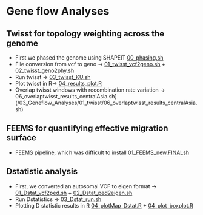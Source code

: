 # Gene flow Analyses

## Twisst for topology weighting across the genome 

 - First we phased the genome using SHAPEIT [00_phasing.sh](/03_Geneflow_Analyses/01_twisst/00_phasing.sh) 
 - File conversion from vcf to geno -> [01_twisst_vcf2geno.sh](/03_Geneflow_Analyses/01_twisst/01_twisst_vcf2geno.sh) + [02_twisst_geno2phy.sh](/03_Geneflow_Analyses/01_twisst/02_twisst_geno2phy.sh) 
 - Run twisst ->  [03_twisst_KU.sh](/03_Geneflow_Analyses/01_twisst/03_twisst_KU.sh) 
 - Plot twisst in R-> [04_results_plot.R](/03_Geneflow_Analyses/01_twisst/04_results_plot.R)
- Overlap twisst windows with recombination rate variation -> 06_overlaptwisst_results_centralAsia.sh](/03_Geneflow_Analyses/01_twisst/06_overlaptwisst_results_centralAsia.sh) 

## FEEMS for quantifying effective migration surface 

 - FEEMS pipeline, which was difficult to install [01_FEEMS_new.FINALsh](/03_Geneflow_Analyses/02_FEEMS/01_FEEMS_new.FINALsh) 

## Dstatistic analysis

- First, we converted an autosomal VCF to eigen format -> [01_Dstat_vcf2ped.sh](/03_Geneflow_Analyses/Dstatistics/01_Dstat_vcf2ped.sh) + [02_Dstat_ped2eigen.sh](/03_Geneflow_Analyses/Dstatistics/02_Dstat_ped2eigen.sh) 
- Run Dstatistics -> [03_Dstat_run.sh](/03_Geneflow_Analyses/Dstatistics/03_Dstat_run.sh) 
- Plotting D statistic results in R [04_plotMap_Dstat.R](/03_Geneflow_Analyses/Dstatistics/04_plotMap_Dstat.R) + [04_plot_boxplot.R](/03_Geneflow_Analyses/Dstatistics/04_plot_boxplot.R)
